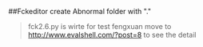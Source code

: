 ##Fckeditor create Abnormal folder with "."

> fck2.6.py is wirte for test
> fengxuan 
>  move to http://www.evalshell.com/?post=8 to see the detail
